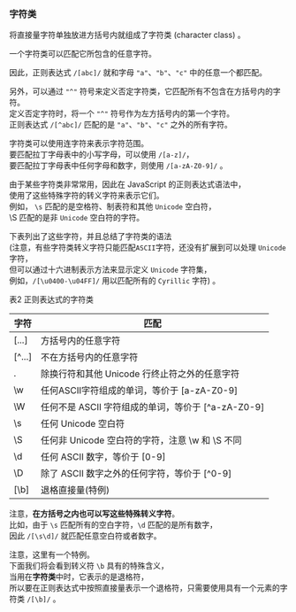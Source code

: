 ### 字符类

将直接量字符单独放进方括号内就组成了字符类 (character class) 。  

一个字符类可以匹配它所包含的任意字符。  

因此，正则表达式 `/[abc]/` 就和字母 `"a"`、`"b"`、`"c"` 中的任意一个都匹配。   

另外，可以通过 `"^"` 符号来定义否定字符类，它匹配所有不包含在方括号内的字符。  
定义否定字符时，将一个 `"^"` 符号作为左方括号内的第一个字符。  
正则表达式 `/[^abc]/` 匹配的是 `"a"`、`"b"`、`"c"` 之外的所有字符。

字符类可以使用连字符来表示字符范围。  
要匹配拉丁字母表中的小写字母，可以使用 `/[a-z]/`，  
要匹配拉丁字母表中任何字母和数字，则使用 `/[a-zA-Z0-9]/` 。

由于某些字符类非常常用，因此在 JavaScript 的正则表达式语法中，  
使用了这些特殊字符的转义字符来表示它们。  
例如， `\s` 匹配的是空格符、制表符和其他 `Unicode` 空白符，   
\S 匹配的是非 `Unicode` 空白符的字符。  

下表列出了这些字符，并且总结了字符类的语法   
(注意，有些字符类转义字符只能匹配`ASCII`字符，还没有扩展到可以处理 `Unicode` 字符，  
但可以通过十六进制表示方法来显示定义 `Unicode` 字符集，  
例如，`/[\u0400-\u04FF]/` 用以匹配所有的 `Cyrillic` 字符) 。  

表2 正则表达式的字符类

<table>
	<thead>
		<tr><th>字符</th><th>匹配</th></tr>
	</thead>
	<tbody>
		<tr><td>[...]</td><td>方括号内的任意字符</td></tr>
		<tr><td>[^...]</td><td>不在方括号内的任意字符</td></tr>
		<tr><td>.</td><td>除换行符和其他 Unicode 行终止符之外的任意字符</td></tr>
		<tr><td>\w</td><td>任何ASCII字符组成的单词，等价于 [a-zA-Z0-9]</td></tr>
		<tr><td>\W</td><td>任何不是 ASCII 字符组成的单词，等价于 [^a-zA-Z0-9]</td></tr>
		<tr><td>\s</td><td>任何 Unicode 空白符</td></tr>
		<tr><td>\S</td><td>任何非 Unicode 空白符的字符，注意 \w 和 \S 不同</td></tr>
		<tr><td>\d</td><td>任何 ASCII 数字，等价于 [0-9]</td></tr>
		<tr><td>\D</td><td>除了 ASCII 数字之外的任何字符，等价于 [^0-9]</td></tr>
		<tr><td>[\b]</td><td>退格直接量(特例)</td></tr>
	</tbody>
</table>

注意，**在方括号之内也可以写这些特殊转义字符**。  
比如，由于 `\s` 匹配所有的空白字符，`\d` 匹配的是所有数字，  
因此 `/[\s\d]/` 就匹配任意空白符或者数字。  

注意，这里有一个特例。  
下面我们将会看到转义符 `\b` 具有的特殊含义，  
当用在**字符类**中时，它表示的是退格符，  
所以要在正则表达式中按照直接量表示一个退格符，只需要使用具有一个元素的字符类 `/[\b]/` 。  


